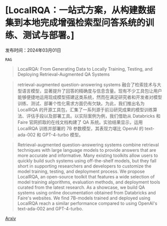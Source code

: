 # [LocalRQA：一站式方案，从构建数据集到本地完成增强检索型问答系统的训练、测试与部署。]

发布时间：2024年03月01日

`RAG`

> LocalRQA: From Generating Data to Locally Training, Testing, and Deploying Retrieval-Augmented QA Systems

> retrieval-augmented question-answering systems 融合了检索技术与大型语言模型，显著提升了回答的精确度与信息含量。现有不少工具包让用户能够便捷地运用现成模型搭建这类系统，然而在满足研究者和开发者对模型训练、测试、部署个性化需求方面仍有欠缺。为此，我们推出名为 LocalRQA 的开源工具包，汇集了一系列源于前沿研究成果的模型训练算法、评估手段以及部署工具。以实际案例为例，我们借助从 Databricks 和 Faire 官网抓取的在线文档构建了 QA 系统。实验结果显示，运用 LocalRQA 训练并部署的 7B 参数模型，其表现力堪比 OpenAI 的 text-ada-002 和 GPT-4-turbo 模型。

> Retrieval-augmented question-answering systems combine retrieval techniques with large language models to provide answers that are more accurate and informative. Many existing toolkits allow users to quickly build such systems using off-the-shelf models, but they fall short in supporting researchers and developers to customize the model training, testing, and deployment process. We propose LocalRQA, an open-source toolkit that features a wide selection of model training algorithms, evaluation methods, and deployment tools curated from the latest research. As a showcase, we build QA systems using online documentation obtained from Databricks and Faire's websites. We find 7B-models trained and deployed using LocalRQA reach a similar performance compared to using OpenAI's text-ada-002 and GPT-4-turbo.

[Arxiv](https://arxiv.org/abs/2403.00982)